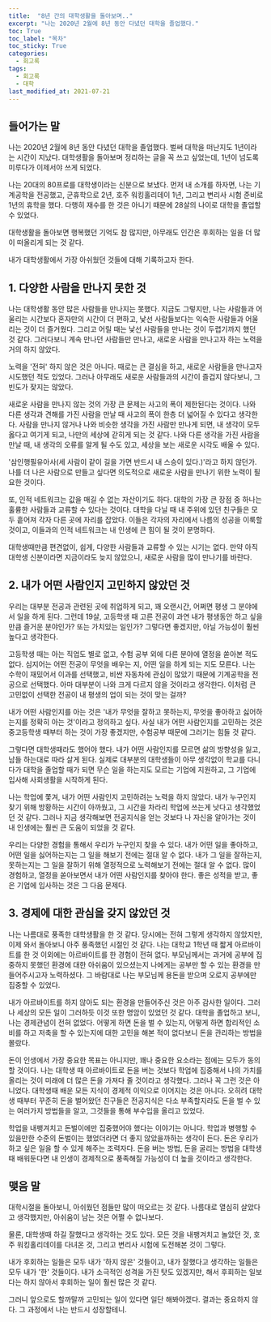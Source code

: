```yaml
---
title:  "8년 간의 대학생활을 돌아보며.."
excerpt: "나는 2020년 2월에 8년 동안 다녔던 대학을 졸업했다."
toc: True
toc_label: "목차"
toc_sticky: True
categories:
  - 회고록
tags:
  - 회고록
  - 대학
last_modified_at: 2021-07-21
---
```

## 들어가는 말
나는 2020년 2월에 8년 동안 다녔던 대학을 졸업했다. 벌써 대학을 떠난지도 1년이라는 시간이 지났다. 대학생활을 돌아보며 정리하는 글을 꼭 쓰고 싶었는데, 1년이 넘도록 미루다가 이제서야 쓰게 되었다.

나는 20대의 80프로를 대학생이라는 신분으로 보냈다. 먼저 내 소개를 하자면, 나는 기계공학을 전공했고, 군휴학으로 2년, 호주 워킹홀리데이 1년, 그리고 변리사 시험 준비로 1년의 휴학을 했다. 다행히 재수를 한 것은 아니기 때문에 28살의 나이로 대학을 졸업할 수 있었다.

대학생활을 돌아보면 행복했던 기억도 참 많지만, 아무래도 인간은 후회하는 일을 더 많이 떠올리게 되는 것 같다.

내가 대학생활에서 가장 아쉬웠던 것들에 대해 기록하고자 한다.

## 1. 다양한 사람을 만나지 못한 것

나는 대학생활 동안 많은 사람들을 만나지는 못했다. 지금도 그렇지만, 나는 사람들과 어울리는 시간보다 혼자만의 시간이 더 편하고, 낯선 사람들보다는 익숙한 사람들과 어울리는 것이 더 즐거웠다. 그리고 어릴 때는 낯선 사람들을 만나는 것이 두렵기까지 했던 것 같다. 그러다보니 계속 만나던 사람들만 만나고, 새로운 사람을 만나고자 하는 노력을 거의 하지 않았다.

노력을 '전혀' 하지 않은 것은 아니다. 때로는 큰 결심을 하고, 새로운 사람들을 만나고자 시도했던 적도 있었다. 그러나 아무래도 새로운 사람들과의 시간이 즐겁지 않다보니, 그 빈도가 잦지는 않았다.

새로운 사람을 만나지 않는 것의 가장 큰 문제는 사고의 폭이 제한된다는 것이다. 나와 다른 생각과 견해를 가진 사람을 만날 때 사고의 폭이 한층 더 넓어질 수 있다고 생각한다. 사람을 만나지 않거나 나와 비슷한 생각을 가진 사람만 만나게 되면, 내 생각이 모두 옳다고 여기게 되고, 나만의 세상에 갇히게 되는 것 같다. 나와 다른 생각을 가진 사람을 만날 때, 내 생각의 오류를 알게 될 수도 있고, 세상을 보는 새로운 시각도 배울 수 있다.

'삼인행필유아사(세 사람이 같이 길을 가면 반드시 내 스승이 있다.)'라고 하지 않던가. 나를 더 나은 사람으로 만들고 싶다면 의도적으로 새로운 사람을 만나기 위한 노력이 필요한 것이다.

또, 인적 네트워크는 값을 매길 수 없는 자산이기도 하다. 대학의 가장 큰 장점 중 하나는 훌륭한 사람들과 교류할 수 있다는 것이다. 대학을 다닐 때 내 주위에 있던 친구들은 모두 흩어져 각자 다른 곳에 자리를 잡았다. 이들은 각자의 자리에서 나름의 성공을 이룩할 것이고, 이들과의 인적 네트워크는 내 인생에 큰 힘이 될 것이 분명하다.

대학생때만큼 편견없이, 쉽게, 다양한 사람들과 교류할 수 있는 시기는 없다. 만약 아직 대학생 신분이라면 지금이라도 늦지 않았으니, 새로운 사람을 많이 만나기를 바란다.

## 2. 내가 어떤 사람인지 고민하지 않았던 것

우리는 대부분 전공과 관련된 곳에 취업하게 되고, 꽤 오랜시간, 어쩌면 평생 그 분야에서 일을 하게 된다. 그런데 19살, 고등학생 때 고른 전공이 과연 내가 평생동안 하고 싶을만큼 즐거운 분야인가? 또는 가치있는 일인가? 그렇다면 좋겠지만, 아닐 가능성이 훨씬 높다고 생각한다.

고등학생 때는 아는 직업도 별로 없고, 수험 공부 외에 다른 분야에 열정을 쏟아본 적도 없다. 심지어는 어떤 전공이 무엇을 배우는 지, 어떤 일을 하게 되는 지도 모른다. 나는 수학이 재밌어서 이과를 선택했고, 비싼 자동차에 관심이 많았기 때문에 기계공학을 전공으로 선택했다. 아마 대부분이 나와 크게 다르지 않을 것이라고 생각한다. 이처럼 큰 고민없이 선택한 전공이 내 평생의 업이 되는 것이 맞는 걸까?

내가 어떤 사람인지를 아는 것은 '내가 무엇을 잘하고 못하는지, 무엇을 좋아하고 싫어하는지를 정확히 아는 것'이라고 정의하고 싶다. 사실 내가 어떤 사람인지를 고민하는 것은 중고등학생 때부터 하는 것이 가장 좋겠지만, 수험공부 때문에 그러기는 힘들 것 같다.

그렇다면 대학생때라도 했어야 했다. 내가 어떤 사람인지를 모르면 삶의 방향성을 잃고, 남들 하는대로 따라 살게 된다. 실제로 대부분의 대학생들이 아무 생각없이 학교를 다니다가 대학을 졸업할 때가 되면 무슨 일을 하는지도 모르는 기업에 지원하고, 그 기업에 입사해 사회생활을 시작하게 된다.

나는 학업에 쫓겨, 내가 어떤 사람인지 고민하려는 노력을 하지 않았다. 내가 누구인지 찾기 위해 방황하는 시간이 아까웠고, 그 시간을 차라리 학업에 쓰는게 낫다고 생각했었던 것 같다. 그러나 지금 생각해보면 전공지식을 얻는 것보다 나 자신을 알아가는 것이 내 인생에는 훨씬 큰 도움이 되었을 것 같다.

우리는 다양한 경험을 통해서 우리가 누구인지 찾을 수 있다. 내가 어떤 일을 좋아하고, 어떤 일을 싫어하는지는 그 일을 해보기 전에는 절대 알 수 없다. 내가 그 일을 잘하는지, 못하는지는 그 일을 잘하기 위해 열정적으로 노력해보기 전에는 절대 알 수 없다. 많이 경험하고, 열정을 쏟아보면서 내가 어떤 사람인지를 찾아야 한다. 좋은 성적을 받고, 좋은 기업에 입사하는 것은 그 다음 문제다.

## 3. 경제에 대한 관심을 갖지 않았던 것

 나는 나름대로 풍족한 대학생활을 한 것 같다. 당시에는 전혀 그렇게 생각하지 않았지만, 이제 와서 돌아보니 아주 풍족했던 시절인 것 같다. 나는 대학교 1학년 때 짧게 아르바이트를 한 것 이외에는 아르바이트를 한 경험이 전혀 없다. 부모님께서는 과거에 공부에 집중하지 못했던 환경에 대한 아쉬움이 있으셨는지 나에게는 공부만 할 수 있는 환경을 만들어주시고자 노력하셨다. 그 바람대로 나는 부모님께 용돈을 받으며 오로지 공부에만 집중할 수 있었다.

 내가 아르바이트를 하지 않아도 되는 환경을 만들어주신 것은 아주 감사한 일이다. 그러나 세상의 모든 일이 그러하듯 이것 또한 명암이 있었던 것 같다. 대학을 졸업하고 보니, 나는 경제관념이 전혀 없었다. 어떻게 하면 돈을 벌 수 있는지, 어떻게 하면 합리적인 소비를 하고 저축을 할 수 있는지에 대한 고민을 해본 적이 없다보니 돈을 관리하는 방법을 몰랐다.

 돈이 인생에서 가장 중요한 목표는 아니지만, 꽤나 중요한 요소라는 점에는 모두가 동의할 것이다. 나는 대학생 때 아르바이트로 돈을 버는 것보다 학업에 집중해서 나의 가치를 올리는 것이 미래에 더 많은 돈을 가져다 줄 것이라고 생각했다. 그러나 꼭 그런 것은 아니었다. 대학생때 배운 모든 지식이 경제적 이익으로 이어지는 것은 아니다. 오히려 대학생 때부터 꾸준히 돈을 벌어왔던 친구들은 전공지식은 다소 부족할지라도 돈을 벌 수 있는 여러가지 방법들을 알고, 그것들을 통해 부수입을 올리고 있었다.

 학업을 내팽겨치고 돈벌이에만 집중했어야 했다는 이야기는 아니다. 학업과 병행할 수 있을만한 수준의 돈벌이는 했었더라면 더 좋지 않았을까하는 생각이 든다. 돈은 우리가 하고 싶은 일을 할 수 있게 해주는 조력자다. 돈을 버는 방법, 돈을 굴리는 방법을 대학생 때 배워둔다면 내 인생이 경제적으로 풍족해질 가능성이 더 높을 것이라고 생각한다.

## 맺음 말

대학시절을 돌아보니, 아쉬웠던 점들만 많이 떠오르는 것 같다. 나름대로 열심히 살았다고 생각했지만, 아쉬움이 남는 것은 어쩔 수 없나보다.

물론, 대학생때 하길 잘했다고 생각하는 것도 있다. 모든 것을 내팽겨치고 놀았던 것, 호주 워킹홀리데이를 다녀온 것, 그리고 변리사 시험에 도전해본 것이 그렇다. 

내가 후회하는 일들은 모두 내가 '하지 않은' 것들이고, 내가 잘했다고 생각하는 일들은 모두 내가 '한' 것들이다. 내가 소극적인 성격을 가진 탓도 있겠지만, 해서 후회하는 일보다는 하지 않아서 후회하는 일이 훨씬 많은 것 같다.

그러니 앞으로도 할까말까 고민되는 일이 있다면 일단 해봐야겠다. 결과는 중요하지 않다. 그 과정에서 나는 반드시 성장할테니.